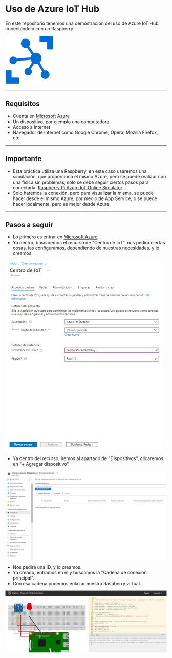 # Uso de Azure IoT Hub
En este repositorio tenemos una demostración del uso de Azure IoT Hub, conectándolo con un Raspberry.

![Microsoft-Azure-IoT-Hub](https://github.com/DagonNR/IoT-Hub-Raspberry/blob/main/images/Microsoft-Azure-IoT-Hub.png)

---

## Requisitos
- Cuenta en [Microsoft Azure](https://portal.azure.com)
- Un dispositivo, por ejemplo una computadora
- Acceso a internet
- Navegador de internet como Google Chrome, Opera, Mozilla Firefox, etc.

---

## Importante
- Esta práctica utiliza una Raspberry, en este caso usaremos una simulación, que proporciona el mismo Azure, pero se puede realizar con una física sin problemas, solo se debe seguir ciertos pasos para conectarla. [Raspberry Pi Azure IoT Online Simulator](https://azure-samples.github.io/raspberry-pi-web-simulator/#GetStarted)
- Solo haremos la conexión, pero para visualizar la misma, se puede hacer desde el mismo Azure, por medio de App Service, o se puede hacer localmente, pero es mejor desde Azure.

---

## Pasos a seguir
- Lo primero es entrar en [Microsoft Azure](https://portal.azure.com).
- Ya dentro, buscaremos el recurso de "Centro de IoT", nos pedirá ciertas cosas, las configuramos, dependiendo de nuestras necesidades, y lo creamos.

![P1](https://github.com/DagonNR/IoT-Hub-Raspberry/blob/main/images/P1.PNG)

- Ya dentro del recurso, iremos al apartado de "Dispositivos", clicaremos en "+ Agregar dispositivo"

![P2](https://github.com/DagonNR/IoT-Hub-Raspberry/blob/main/images/P2.PNG)

- Nos pedirá una ID, y lo creamos.
- Ya creado, entramos en él y buscamos la "Cadena de conexión principal".
- Con esa cadena podemos enlazar nuestra Raspberry virtual.

![P2.1](https://github.com/DagonNR/IoT-Hub-Raspberry/blob/main/images/P2.1.PNG)
